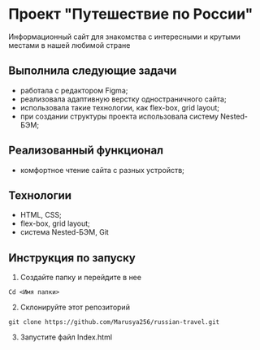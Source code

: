 # Проект "Путешествие по России"
Информационный сайт для знакомства с интересными и крутыми местами в нашей любимой стране

## Выполнила следующие задачи
+ работала с редактором Figma;
+ реализовала адаптивную верстку одностраничного сайта;
+ использовала такие технологии, как flex-box, grid layout;
+ при создании структуры проекта использовала систему Nested-БЭМ;

## Реализованный функционал
+ комфортное чтение сайта с разных устройств;

## Технологии
+ HTML, CSS;
+ flex-box, grid layout;
+ система Nested-БЭМ, Git

## Инструкция по запуску
1.	Создайте папку и перейдите в нее
```
Cd <Имя папки>
```
2.	Склонируйте этот репозиторий
```
git clone https://github.com/Marusya256/russian-travel.git
```
3.	Запустите файл Index.html

